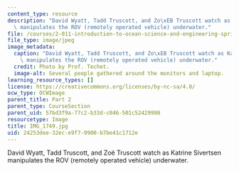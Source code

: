 ```yaml
---
content_type: resource
description: "David Wyatt, Tadd Truscott, and Zo\xEB Truscott watch as Katrine Sivertsen\
  \ manipulates the ROV (remotely operated vehicle) underwater."
file: /courses/2-011-introduction-to-ocean-science-and-engineering-spring-2006/24253dee32ece9f79900b7be41c1712e_IMG_1749.jpg
file_type: image/jpeg
image_metadata:
  caption: "David Wyatt, Tadd Truscott, and Zo\xEB Truscott watch as Katrine Sivertsen\
    \ manipulates the ROV (remotely operated vehicle) underwater."
  credit: Photo by Prof. Techet.
  image-alt: Several people gathered around the monitors and laptop.
learning_resource_types: []
license: https://creativecommons.org/licenses/by-nc-sa/4.0/
ocw_type: OCWImage
parent_title: Part 2
parent_type: CourseSection
parent_uid: 57bd3f9a-77c2-b33d-c046-501c52429998
resourcetype: Image
title: IMG_1749.jpg
uid: 24253dee-32ec-e9f7-9900-b7be41c1712e
---
```

David Wyatt, Tadd Truscott, and Zoë Truscott watch as Katrine Sivertsen manipulates the ROV (remotely operated vehicle) underwater.